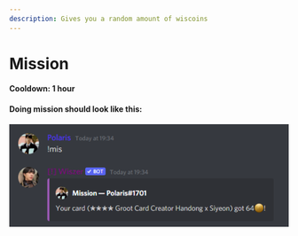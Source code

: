 ```yaml
---
description: Gives you a random amount of wiscoins
---
```


# Mission

#### Cooldown: 1 hour

#### Doing mission should look like this:

![](<../../.gitbook/assets/image (1).png>)

